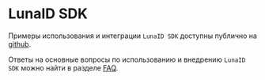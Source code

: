 # LunaID SDK

Примеры использования и интеграции `LunaID SDK` доступны публично на [github](https://github.com/VisionLabs/LunaID-Android-Examples).

Ответы на основные вопросы по использованию и внедрению `LunaID SDK` можно найти в разделе [FAQ](/LunaID/latest/faq/).
